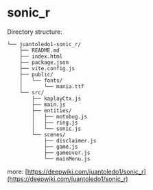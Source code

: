 # sonic_r

Directory structure:

    └── juantoledo1-sonic_r/
        ├── README.md
        ├── index.html
        ├── package.json
        ├── vite.config.js
        ├── public/
        │   └── fonts/
        │       └── mania.ttf
        └── src/
            ├── kaplayCtx.js
            ├── main.js
            ├── entities/
            │   ├── motobug.js
            │   ├── ring.js
            │   └── sonic.js
            └── scenes/
                ├── disclaimer.js
                ├── game.js
                ├── gameover.js
                └── mainMenu.js

more: [https://deepwiki.com/juantoledo1/sonic_r](https://deepwiki.com/juantoledo1/sonic_r)
